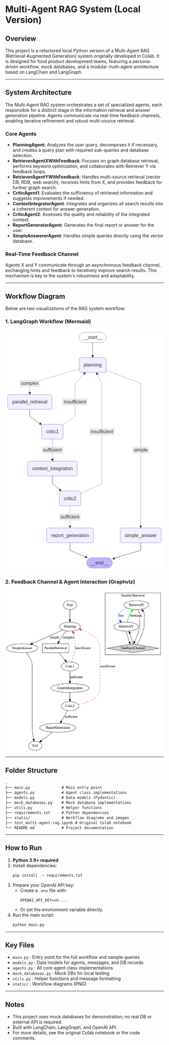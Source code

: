 # Multi-Agent RAG System (Local Version)

## Overview
This project is a refactored local Python version of a Multi-Agent RAG (Retrieval-Augmented Generation) system originally developed in Colab. It is designed for food product development teams, featuring a persona-driven workflow, mock databases, and a modular multi-agent architecture based on LangChain and LangGraph.

---

## System Architecture
The Multi-Agent RAG system orchestrates a set of specialized agents, each responsible for a distinct stage in the information retrieval and answer generation pipeline. Agents communicate via real-time feedback channels, enabling iterative refinement and robust multi-source retrieval.

### Core Agents
- **PlanningAgent**: Analyzes the user query, decomposes it if necessary, and creates a query plan with required sub-queries and database selection.
- **RetrieverAgentXWithFeedback**: Focuses on graph database retrieval, performs keyword optimization, and collaborates with Retriever Y via feedback loops.
- **RetrieverAgentYWithFeedback**: Handles multi-source retrieval (vector DB, RDB, web search), receives hints from X, and provides feedback for further graph search.
- **CriticAgent1**: Evaluates the sufficiency of retrieved information and suggests improvements if needed.
- **ContextIntegratorAgent**: Integrates and organizes all search results into a coherent context for answer generation.
- **CriticAgent2**: Assesses the quality and reliability of the integrated context.
- **ReportGeneratorAgent**: Generates the final report or answer for the user.
- **SimpleAnswererAgent**: Handles simple queries directly using the vector database.

### Real-Time Feedback Channel
Agents X and Y communicate through an asynchronous feedback channel, exchanging hints and feedback to iteratively improve search results. This mechanism is key to the system's robustness and adaptability.

---

## Workflow Diagram
Below are two visualizations of the RAG system workflow:

### 1. LangGraph Workflow (Mermaid)
![LangGraph Workflow](static/langgraph-workflow-visualization(mermaid).png)

### 2. Feedback Channel & Agent Interaction (Graphviz)
![RAG System Feedback Channel](static/rag-system-workflow-diagram(graphviz).png)

---

## Folder Structure
```
.
├── main.py              # Main entry point
├── agents.py            # Agent class implementations
├── models.py            # Data models (Pydantic)
├── mock_databases.py    # Mock database implementations
├── utils.py             # Helper functions
├── requirements.txt     # Python dependencies
├── static/              # Workflow diagrams and images
├── test_multi-agent-rag.ipynb # Original Colab notebook
└── README.md            # Project documentation
```

---

## How to Run
1. **Python 3.9+ required**
2. Install dependencies:
   ```bash
   pip install -r requirements.txt
   ```
3. Prepare your OpenAI API key:
   - Create a `.env` file with:
     ```
     OPENAI_API_KEY=sk-...
     ```
   - Or set the environment variable directly.
4. Run the main script:
   ```bash
   python main.py
   ```

---

## Key Files
- `main.py` : Entry point for the full workflow and sample queries
- `models.py` : Data models for agents, messages, and DB records
- `agents.py` : All core agent class implementations
- `mock_databases.py` : Mock DBs for local testing
- `utils.py` : Helper functions and message formatting
- `static/` : Workflow diagrams (PNG)

---

## Notes
- This project uses mock databases for demonstration; no real DB or external API is required.
- Built with LangChain, LangGraph, and OpenAI API.
- For more details, see the original Colab notebook or the code comments.
